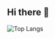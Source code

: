 ## Hi there 👋

![Top Langs](https://github-readme-stats.vercel.app/api/top-langs/?username=wyywyy23&layout=compact)
